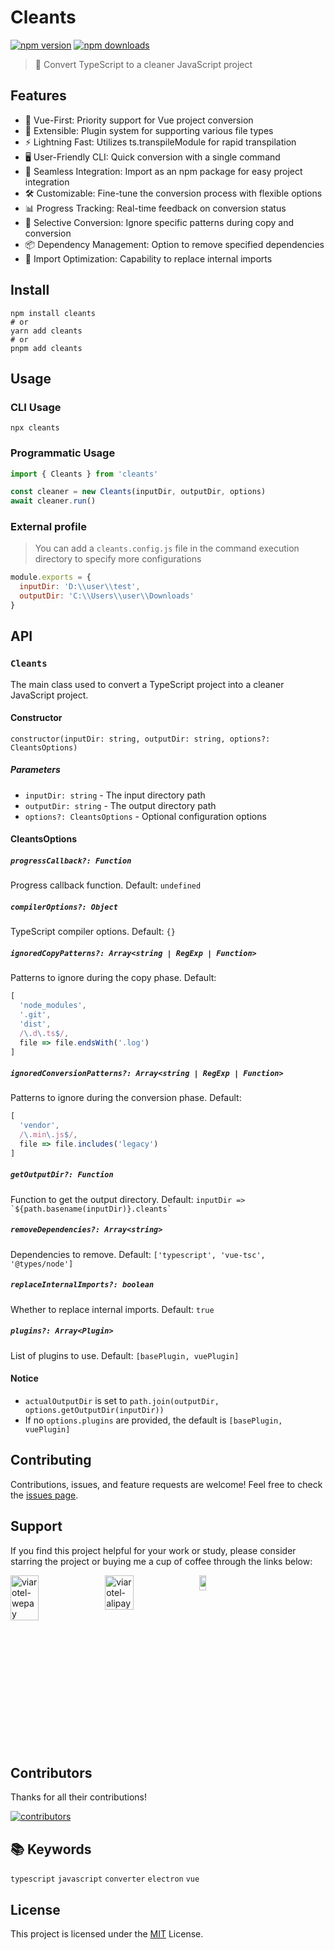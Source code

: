 # Cleants

[![npm version](https://img.shields.io/npm/v/cleants)](https://npmjs.com/package/cleants)
[![npm downloads](https://img.shields.io/npm/dm/cleants)](https://npm.chart.dev/cleants)

> 🧹 Convert TypeScript to a cleaner JavaScript project

## Features

- 🖖 Vue-First: Priority support for Vue project conversion
- 🔌 Extensible: Plugin system for supporting various file types
- ⚡ Lightning Fast: Utilizes ts.transpileModule for rapid transpilation
- 🖥️ User-Friendly CLI: Quick conversion with a single command
- 🧩 Seamless Integration: Import as an npm package for easy project integration
- 🛠️ Customizable: Fine-tune the conversion process with flexible options
- 📊 Progress Tracking: Real-time feedback on conversion status
- 🎯 Selective Conversion: Ignore specific patterns during copy and conversion
- 📦 Dependency Management: Option to remove specified dependencies
- 🔄 Import Optimization: Capability to replace internal imports

## Install

```shell
npm install cleants
# or
yarn add cleants
# or
pnpm add cleants
```

## Usage

### CLI Usage

```shell
npx cleants
```

### Programmatic Usage

```javascript
import { Cleants } from 'cleants'

const cleaner = new Cleants(inputDir, outputDir, options)
await cleaner.run()
```

### External profile

> You can add a `cleants.config.js` file in the command execution directory to specify more configurations

```javascript
module.exports = {
  inputDir: 'D:\\user\\test',
  outputDir: 'C:\\Users\\user\\Downloads'
}
```

## API

### `Cleants`

The main class used to convert a TypeScript project into a cleaner JavaScript project.

#### Constructor

`constructor(inputDir: string, outputDir: string, options?: CleantsOptions)`

##### Parameters

- `inputDir: string` - The input directory path
- `outputDir: string` - The output directory path
- `options?: CleantsOptions` - Optional configuration options

#### CleantsOptions

##### `progressCallback?: Function`
Progress callback function.
Default: `undefined`

##### `compilerOptions?: Object`
TypeScript compiler options.
Default: `{}`

##### `ignoredCopyPatterns?: Array<string | RegExp | Function>`
Patterns to ignore during the copy phase.
Default:
```javascript
[
  'node_modules',
  '.git',
  'dist',
  /\.d\.ts$/,
  file => file.endsWith('.log')
]
```

##### `ignoredConversionPatterns?: Array<string | RegExp | Function>`
Patterns to ignore during the conversion phase.
Default:
```javascript
[
  'vendor',
  /\.min\.js$/,
  file => file.includes('legacy')
]
```

##### `getOutputDir?: Function`
Function to get the output directory.
Default: `` inputDir => `${path.basename(inputDir)}.cleants` ``

##### `removeDependencies?: Array<string>`
Dependencies to remove.
Default: `['typescript', 'vue-tsc', '@types/node']`

##### `replaceInternalImports?: boolean`
Whether to replace internal imports.
Default: `true`

##### `plugins?: Array<Plugin>`
List of plugins to use.
Default: `[basePlugin, vuePlugin]`

#### Notice

- `actualOutputDir` is set to `path.join(outputDir, options.getOutputDir(inputDir))`
- If no `options.plugins` are provided, the default is `[basePlugin, vuePlugin]`

## Contributing

Contributions, issues, and feature requests are welcome! Feel free to check the [issues page](https://github.com/viarotel-org/cleants/issues).

## Support

If you find this project helpful for your work or study, please consider starring the project or buying me a cup of coffee through the links below:

<div style="display:flex;">
  <img src="https://cdn.jsdelivr.net/gh/viarotel-org/escrcpy@main/screenshots/zh-CN/viarotel-wepay.jpg" alt="viarotel-wepay" width="30%">
  <img src="https://cdn.jsdelivr.net/gh/viarotel-org/escrcpy@main/screenshots/zh-CN/viarotel-alipay.jpg" alt="viarotel-alipay" width="30%">
  <a href="https://www.paypal.com/paypalme/viarotel" target="_blank" rel="noopener noreferrer">
    <img src="https://cdn.jsdelivr.net/gh/viarotel-org/escrcpy@main/screenshots/en-US/viarotel-paypal.png" alt="viarotel-paypal" width="30%">
  </a>
</div>

## Contributors

Thanks for all their contributions!

<a href="https://github.com/viarotel-org/cleants/graphs/contributors">
  <img src="https://contrib.rocks/image?repo=viarotel-org/cleants" alt="contributors" />
</a>

## 📚 Keywords
`typescript` `javascript` `converter` `electron` `vue`

## License

This project is licensed under the [MIT](LICENSE) License.
